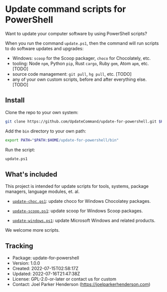 # Update command scripts for PowerShell

Want to update your computer software by using PowerShell scripts?

When you run the command `update.ps1`, then the command will run scripts to do software updates and upgrades:

  * Windows: `scoop` for the Scoop packager, `choco` for Chocolately, etc.
  * tooling: Node `npm`, Python `pip`, Rust `cargo`, Ruby `gem`, Atom `apm`, etc. [TODO]
  * source code management: `git pull`, `hg pull`, etc. [TODO]
  * any of your own custom scripts, before and after everything else. [TODO]


## Install

Clone the repo to your own system:

```sh
git clone https://github.com/UpdateCommand/update-for-powershell.git $HOME/update-for-powershell
```

Add the `bin` directory to your own path:

```sh
export PATH="$PATH:$HOME/update-for-powershell/bin"
```

Run the script:

```sh
update.ps1
```

## What's included

This project is intended for update scripts for tools, systems, package managers, language modules, et. al.

  * [`update-choc.ps1`](bin/update-choco.ps1): update choco for Windows Chocolatey packages.

  * [`update-scoop.ps1`](bin/update-scoop.ps1): update scoop for Windows Scoop packages.
  
  * [`update-windows.ps1`](bin/update-windows.ps1): update Microsoft Windows and related products.

We welcome more scripts.


## Tracking

  * Package: update-for-powershell
  * Version: 1.0.0
  * Created: 2022-07-15T02:58:17Z
  * Updated: 2022-07-16T21:47:38Z
  * License: GPL-2.0-or-later or contact us for custom
  * Contact: Joel Parker Henderson (https://joelparkerhenderson.com)
